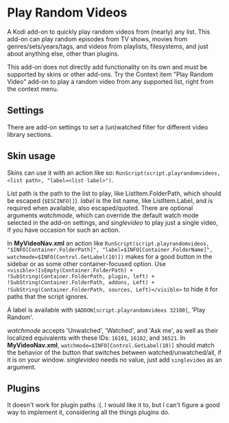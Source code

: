 # Play Random Videos
A Kodi add-on to quickly play random videos from (nearly) any list. This add-on can
play random episodes from TV shows, movies from genres/sets/years/tags, and videos
from playlists, filesystems, and just about anything else, other than plugins.

This add-on does not directly add functionality on its own and must be supported by skins
or other add-ons. Try the Context item "Play Random Video" add-on to play a random
video from any supported list, right from the context menu.

## Settings
There are add-on settings to set a (un)watched filter for different video library sections.

## Skin usage
Skins can use it with an action like so: `RunScript(script.playrandomvideos, <list path>,
"label=<list label>")`.

List path is the path to the list to play, like ListItem.FolderPath, which should be
escaped (`$ESCINFO[]`). *label* is the list name, like
ListItem.Label, and is required when available, also escaped/quoted. There are optional
arguments *watchmode*, which can override the default watch mode selected in the add-on settings,
and *singlevideo* to play just a single video, if you have occasion for such an action.

In **MyVideoNav.xml** an action like `RunScript(script.playrandomvideos, "$INFO[Container.FolderPath]",
"label=$INFO[Container.FolderName]", watchmode=$INFO[Control.GetLabel(10)])`
makes for a good button in the sidebar or as some other container-focused option. Use
`<visible>!IsEmpty(Container.FolderPath) + !SubString(Container.FolderPath, plugin, left) +
!SubString(Container.FolderPath, addons, Left) + !SubString(Container.FolderPath, sources, Left)</visible>`
to hide it for paths that the script ignores.

A label is available with `$ADDON[script.playrandomvideos 32100]`, 'Play Random'.

*watchmode* accepts 'Unwatched', 'Watched', and 'Ask me', as well
as their localized equivalents with these IDs: `16101`, `16102`, and `36521`.
In **MyVideoNav.xml**, `watchmode=$INFO[Control.GetLabel(10)]` should
match the behavior of the button that switches between watched/unwatched/all,
if it is on your window. *singlevideo* needs no value, just add `singlevideo` as an argument.

## Plugins
It doesn't work for plugin paths :(. I would like it to, but I can't figure a good
way to implement it, considering all the things plugins do.
